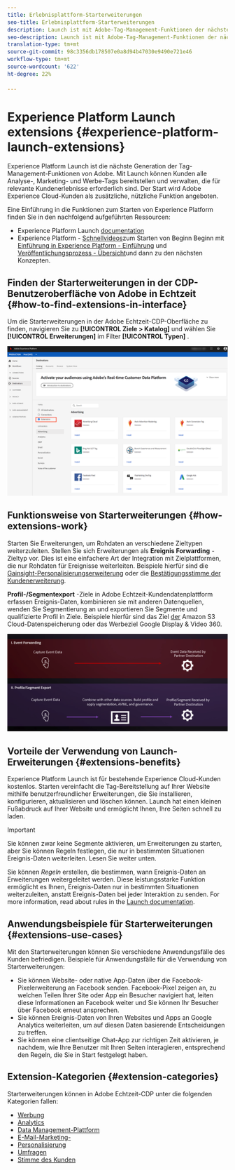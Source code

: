 ```yaml
---
title: Erlebnisplattform-Starterweiterungen
seo-title: Erlebnisplattform-Starterweiterungen
description: Launch ist mit Adobe-Tag-Management-Funktionen der nächsten Generation ausgestattet. Mit Launch können Kunden alle Analyse-, Marketing- und Werbe-Tags bereitstellen und verwalten, die für relevante Kundenerlebnisse erforderlich sind.
seo-description: Launch ist mit Adobe-Tag-Management-Funktionen der nächsten Generation ausgestattet. Mit Launch können Kunden alle Analyse-, Marketing- und Werbe-Tags bereitstellen und verwalten, die für relevante Kundenerlebnisse erforderlich sind.
translation-type: tm+mt
source-git-commit: 98c3356db178507e0a8d94b47030e9490e721e46
workflow-type: tm+mt
source-wordcount: '622'
ht-degree: 22%

---
```



# Experience Platform Launch extensions {#experience-platform-launch-extensions}

Experience Platform Launch ist die nächste Generation der Tag-Management-Funktionen von Adobe. Mit Launch können Kunden alle Analyse-, Marketing- und Werbe-Tags bereitstellen und verwalten, die für relevante Kundenerlebnisse erforderlich sind. Der Start wird Adobe Experience Cloud-Kunden als zusätzliche, nützliche Funktion angeboten.

Eine Einführung in die Funktionen zum Starten von Experience Platform finden Sie in den nachfolgend aufgeführten Ressourcen:
* Experience Platform Launch [documentation](https://docs.adobe.com/content/help/de-DE/launch/using/overview.html)
* Experience Platform - [Schnellvideos](https://docs.adobe.com/content/help/en/launch/using/intro/get-started/videos.html)zum Starten von Beginn Beginn mit [Einführung in Experience Platform - Einführung](https://www.youtube.com/embed/rwqqkG1SERU) und [Veröffentlichungsprozess - Übersicht](https://helpx.adobe.com/de/analytics/how-to/adobe-launch-publishing-process.html)und dann zu den nächsten Konzepten.

## Finden der Starterweiterungen in der CDP-Benutzeroberfläche von Adobe in Echtzeit {#how-to-find-extensions-in-interface}

Um die Starterweiterungen in der Adobe Echtzeit-CDP-Oberfläche zu finden, navigieren Sie zu **[!UICONTROL Ziele > Katalog]** und wählen Sie **[!UICONTROL Erweiterungen]** im Filter **[!UICONTROL Typen]** .

![Erweiterungsfilter in der Oberfläche](/help/rtcdp/destinations/assets/extensions-filter.png)

## Funktionsweise von Starterweiterungen {#how-extensions-work}

Starten Sie Erweiterungen, um Rohdaten an verschiedene Zieltypen weiterzuleiten. Stellen Sie sich Erweiterungen als **Ereignis Forwarding** -Zieltyp vor. Dies ist eine einfachere Art der Integration mit Zielplattformen, die nur Rohdaten für Ereignisse weiterleiten. Beispiele hierfür sind die [Gainsight-Personalisierungserweiterung](/help/rtcdp/destinations/gainsight-extension.md) oder die [Bestätigungsstimme der Kundenerweiterung](/help/rtcdp/destinations/confirmit-digital-feedback-extension.md).

**Profil-/Segmentexport** -Ziele in Adobe Echtzeit-Kundendatenplattform erfassen Ereignis-Daten, kombinieren sie mit anderen Datenquellen, wenden Sie Segmentierung an und exportieren Sie Segmente und qualifizierte Profil in Ziele. Beispiele hierfür sind das Ziel [der](/help/rtcdp/destinations/amazon-s3-destination.md) Amazon S3 Cloud-Datenspeicherung oder das Werbeziel [](/help/rtcdp/destinations/google-dv360-destination.md)Google Display &amp; Video 360.

![Erlebnis-Plattform-Starterweiterungen im Vergleich zu anderen Zielen](/help/rtcdp/destinations/assets/launch-and-other-destinations.png)

## Vorteile der Verwendung von Launch-Erweiterungen {#extensions-benefits}

Experience Platform Launch ist für bestehende Experience Cloud-Kunden kostenlos. Starten vereinfacht die Tag-Bereitstellung auf Ihrer Website mithilfe benutzerfreundlicher Erweiterungen, die Sie installieren, konfigurieren, aktualisieren und löschen können. Launch hat einen kleinen Fußabdruck auf Ihrer Website und ermöglicht Ihnen, Ihre Seiten schnell zu laden.

>[!IMPORTANT]
>
>Sie können zwar keine Segmente aktivieren, um Erweiterungen zu starten, aber Sie können Regeln festlegen, die nur in bestimmten Situationen Ereignis-Daten weiterleiten. Lesen Sie weiter unten.

Sie können *Regeln* erstellen, die bestimmen, wann Ereignis-Daten an Erweiterungen weitergeleitet werden. Diese leistungsstarke Funktion ermöglicht es Ihnen, Ereignis-Daten nur in bestimmten Situationen weiterzuleiten, anstatt Ereignis-Daten bei jeder Interaktion zu senden. For more information, read about rules in the [Launch documentation](https://docs.adobe.com/help/de-DE/launch/using/reference/manage-resources/rules.html).

## Anwendungsbeispiele für Starterweiterungen {#extensions-use-cases}

Mit den Starterweiterungen können Sie verschiedene Anwendungsfälle des Kunden befriedigen. Beispiele für Anwendungsfälle für die Verwendung von Starterweiterungen:

* Sie können Website- oder native App-Daten über die Facebook-Pixelerweiterung an Facebook senden. Facebook-Pixel zeigen an, zu welchen Teilen Ihrer Site oder App ein Besucher navigiert hat, leiten diese Informationen an Facebook weiter und Sie können Ihr Besucher über Facebook erneut ansprechen.
* Sie können Ereignis-Daten von Ihren Websites und Apps an Google Analytics weiterleiten, um auf diesen Daten basierende Entscheidungen zu treffen.
* Sie können eine clientseitige Chat-App zur richtigen Zeit aktivieren, je nachdem, wie Ihre Benutzer mit Ihren Seiten interagieren, entsprechend den Regeln, die Sie in Start festgelegt haben.


## Extension-Kategorien {#extension-categories}

Starterweiterungen können in Adobe Echtzeit-CDP unter die folgenden Kategorien fallen:

* [Werbung](/help/rtcdp/destinations/advertising-destinations.md)
* [Analytics](/help/rtcdp/destinations/analytics-destinations.md)
* [Data Management-Plattform](/help/rtcdp/destinations/dmp-destinations.md)
* [E-Mail-Marketing-](/help/rtcdp/destinations/email-marketing-destinations.md)
* [Personalisierung   ](/help/rtcdp/destinations/personalization-destinations.md)
* [Umfragen](/help/rtcdp/destinations/survey-destinations.md)
* [Stimme des Kunden](/help/rtcdp/destinations/voice-of-customer-destinations.md)
